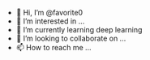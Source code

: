 - 👋 Hi, I’m @favorite0
- 👀 I’m interested in ...
- 🌱 I’m currently learning deep learning
- 💞️ I’m looking to collaborate on ...
- 📫 How to reach me ...

<!---
favorite0/favorite0 is a ✨ special ✨ repository because its `README.md` (this file) appears on your GitHub profile.
You can click the Preview link to take a look at your changes.
--->
